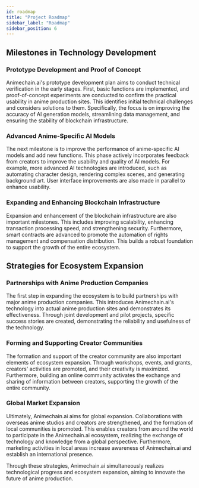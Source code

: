```yaml
---
id: roadmap
title: "Project Roadmap"
sidebar_label: "Roadmap"
sidebar_position: 6
---
```



## Milestones in Technology Development


### Prototype Development and Proof of Concept

Animechain.ai's prototype development plan aims to conduct technical verification in the early stages. First, basic functions are implemented, and proof-of-concept experiments are conducted to confirm the practical usability in anime production sites. This identifies initial technical challenges and considers solutions to them. Specifically, the focus is on improving the accuracy of AI generation models, streamlining data management, and ensuring the stability of blockchain infrastructure.


### Advanced Anime-Specific AI Models

The next milestone is to improve the performance of anime-specific AI models and add new functions. This phase actively incorporates feedback from creators to improve the usability and quality of AI models. For example, more advanced AI technologies are introduced, such as automating character design, rendering complex scenes, and generating background art. User interface improvements are also made in parallel to enhance usability.


### Expanding and Enhancing Blockchain Infrastructure

Expansion and enhancement of the blockchain infrastructure are also important milestones. This includes improving scalability, enhancing transaction processing speed, and strengthening security. Furthermore, smart contracts are advanced to promote the automation of rights management and compensation distribution. This builds a robust foundation to support the growth of the entire ecosystem.


## Strategies for Ecosystem Expansion


### Partnerships with Anime Production Companies

The first step in expanding the ecosystem is to build partnerships with major anime production companies. This introduces Animechain.ai's technology into actual anime production sites and demonstrates its effectiveness. Through joint development and pilot projects, specific success stories are created, demonstrating the reliability and usefulness of the technology.


### Forming and Supporting Creator Communities

The formation and support of the creator community are also important elements of ecosystem expansion. Through workshops, events, and grants, creators' activities are promoted, and their creativity is maximized. Furthermore, building an online community activates the exchange and sharing of information between creators, supporting the growth of the entire community.


### Global Market Expansion

Ultimately, Animechain.ai aims for global expansion. Collaborations with overseas anime studios and creators are strengthened, and the formation of local communities is promoted. This enables creators from around the world to participate in the Animechain.ai ecosystem, realizing the exchange of technology and knowledge from a global perspective. Furthermore, marketing activities in local areas increase awareness of Animechain.ai and establish an international presence.

Through these strategies, Animechain.ai simultaneously realizes technological progress and ecosystem expansion, aiming to innovate the future of anime production.

